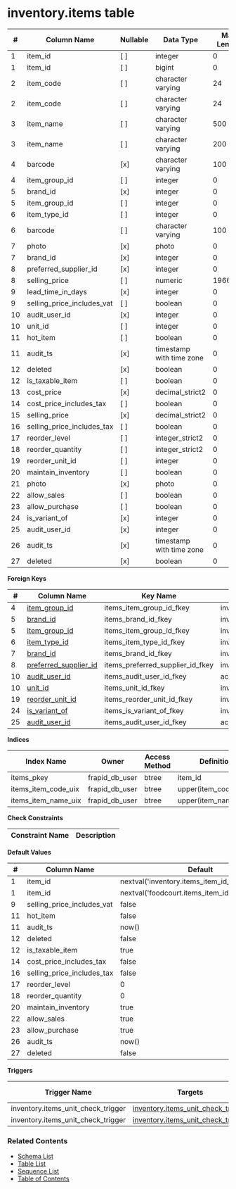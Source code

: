 # inventory.items table



| # | Column Name | Nullable | Data Type | Max Length | Description |
| --- | --- | --- | --- | --- | --- |
| 1 | item_id | [ ] | integer | 0 |  |
| 1 | item_id | [ ] | bigint | 0 |  |
| 2 | item_code | [ ] | character varying | 24 |  |
| 2 | item_code | [ ] | character varying | 24 |  |
| 3 | item_name | [ ] | character varying | 500 |  |
| 3 | item_name | [ ] | character varying | 200 |  |
| 4 | barcode | [x] | character varying | 100 |  |
| 4 | item_group_id | [ ] | integer | 0 |  |
| 5 | brand_id | [x] | integer | 0 |  |
| 5 | item_group_id | [ ] | integer | 0 |  |
| 6 | item_type_id | [ ] | integer | 0 |  |
| 6 | barcode | [ ] | character varying | 100 |  |
| 7 | photo | [x] | photo | 0 |  |
| 7 | brand_id | [x] | integer | 0 |  |
| 8 | preferred_supplier_id | [x] | integer | 0 |  |
| 8 | selling_price | [ ] | numeric | 1966086 |  |
| 9 | lead_time_in_days | [x] | integer | 0 |  |
| 9 | selling_price_includes_vat | [ ] | boolean | 0 |  |
| 10 | audit_user_id | [x] | integer | 0 |  |
| 10 | unit_id | [ ] | integer | 0 |  |
| 11 | hot_item | [ ] | boolean | 0 |  |
| 11 | audit_ts | [x] | timestamp with time zone | 0 |  |
| 12 | deleted | [x] | boolean | 0 |  |
| 12 | is_taxable_item | [ ] | boolean | 0 |  |
| 13 | cost_price | [x] | decimal_strict2 | 0 |  |
| 14 | cost_price_includes_tax | [ ] | boolean | 0 |  |
| 15 | selling_price | [x] | decimal_strict2 | 0 |  |
| 16 | selling_price_includes_tax | [ ] | boolean | 0 |  |
| 17 | reorder_level | [ ] | integer_strict2 | 0 |  |
| 18 | reorder_quantity | [ ] | integer_strict2 | 0 |  |
| 19 | reorder_unit_id | [ ] | integer | 0 |  |
| 20 | maintain_inventory | [ ] | boolean | 0 |  |
| 21 | photo | [x] | photo | 0 |  |
| 22 | allow_sales | [ ] | boolean | 0 |  |
| 23 | allow_purchase | [ ] | boolean | 0 |  |
| 24 | is_variant_of | [x] | integer | 0 |  |
| 25 | audit_user_id | [x] | integer | 0 |  |
| 26 | audit_ts | [x] | timestamp with time zone | 0 |  |
| 27 | deleted | [x] | boolean | 0 |  |



**Foreign Keys**

| # | Column Name | Key Name | References |
| --- | --- | --- | --- |
| 4 | [item_group_id](../inventory/item_groups.md) | items_item_group_id_fkey | inventory.item_groups.item_group_id |
| 5 | [brand_id](../inventory/brands.md) | items_brand_id_fkey | inventory.brands.brand_id |
| 5 | [item_group_id](../inventory/item_groups.md) | items_item_group_id_fkey | inventory.item_groups.item_group_id |
| 6 | [item_type_id](../inventory/item_types.md) | items_item_type_id_fkey | inventory.item_types.item_type_id |
| 7 | [brand_id](../inventory/brands.md) | items_brand_id_fkey | inventory.brands.brand_id |
| 8 | [preferred_supplier_id](../inventory/suppliers.md) | items_preferred_supplier_id_fkey | inventory.suppliers.supplier_id |
| 10 | [audit_user_id](../account/users.md) | items_audit_user_id_fkey | account.users.user_id |
| 10 | [unit_id](../inventory/units.md) | items_unit_id_fkey | inventory.units.unit_id |
| 19 | [reorder_unit_id](../inventory/units.md) | items_reorder_unit_id_fkey | inventory.units.unit_id |
| 24 | [is_variant_of](../inventory/items.md) | items_is_variant_of_fkey | inventory.items.item_id |
| 25 | [audit_user_id](../account/users.md) | items_audit_user_id_fkey | account.users.user_id |



**Indices**

| Index Name | Owner | Access Method | Definition | Description |
| --- | --- | --- | --- | --- |
| items_pkey | frapid_db_user | btree | item_id |  |
| items_item_code_uix | frapid_db_user | btree | upper(item_code::text) |  |
| items_item_name_uix | frapid_db_user | btree | upper(item_name::text) |  |



**Check Constraints**

| Constraint Name | Description |
| --- | --- |



**Default Values**

| # | Column Name | Default |
| --- | --- | --- |
| 1 | item_id | nextval('inventory.items_item_id_seq'::regclass) |
| 1 | item_id | nextval('foodcourt.items_item_id_seq'::regclass) |
| 9 | selling_price_includes_vat | false |
| 11 | hot_item | false |
| 11 | audit_ts | now() |
| 12 | deleted | false |
| 12 | is_taxable_item | true |
| 14 | cost_price_includes_tax | false |
| 16 | selling_price_includes_tax | false |
| 17 | reorder_level | 0 |
| 18 | reorder_quantity | 0 |
| 20 | maintain_inventory | true |
| 22 | allow_sales | true |
| 23 | allow_purchase | true |
| 26 | audit_ts | now() |
| 27 | deleted | false |


**Triggers**

| Trigger Name | Targets | On Event | Timing | Condition | Order | Orientation | Description |
| --- | --- | --- | --- | --- | --- | --- | --- |
| inventory.items_unit_check_trigger | [inventory.items_unit_check_trigger](../../functions/inventory/items_unit_check_trigger-4459686.md) | UPDATE | AFTER |  | 0 | ROW |  |
| inventory.items_unit_check_trigger | [inventory.items_unit_check_trigger](../../functions/inventory/items_unit_check_trigger-4459686.md) | INSERT | AFTER |  | 0 | ROW |  |


### Related Contents
* [Schema List](../../schemas.md)
* [Table List](../../tables.md)
* [Sequence List](../../sequences.md)
* [Table of Contents](../../README.md)
